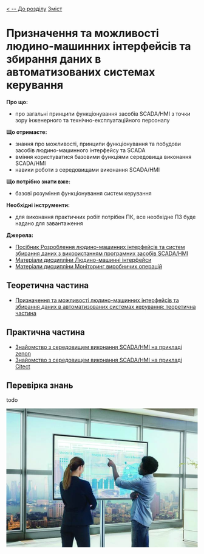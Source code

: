 [< -- До розділу](../README.md)         [Зміст](../../contents.md)

# Призначення та можливості людино-машинних інтерфейсів та збирання даних в автоматизованих системах керування

**Про що:**

- про загальні принципи функціонування засобів SCADA/HMI з точки зору інженерного та технічно-експлуатаційного персоналу  

**Що отримаєте:**

- знання про можливості, принципи функціонування та побудови засобів людино-машинного інтерфейсу та SCADA
- вміння користуватися базовими функціями середовища виконання SCADA/HMI 
- навики роботи з середовищами виконання SCADA/HMI 

**Що потрібно знати вже:**

- базові розуміння функціонування систем керування

**Необхідні інструменти:**

- для виконання практичних робіт потрібен ПК, все необхідне ПЗ буде надано для завантаження

**Джерела:** 

- [Посібник Розроблення людино-машинних інтерфейсів та систем збирання даних з використанням програмних засобів SCADA/HMI](https://pupenasan.github.io/hmibook/)
- [Матеріали дисципліни Людино-машинні інтерфейси](https://pupenasan.github.io/hmi)
- [Матеріали дисципліни Моніторинг виробничих операцій](https://pupenasan.github.io/monitorproduction)

## Теоретична частина

- [Призначення та можливості людино-машинних інтерфейсів та збирання даних в автоматизованих системах керування: теоретична частина](teor.md)

## Практична частина

- [Знайомство з середовищем виконання SCADA/HMI на прикладі zenon](labzenon.md)
- [Знайомство з середовищем виконання SCADA/HMI на прикладі Citect](labcitect.md)

## Перевірка знань

todo

![image-20240728222549802](media/image-20240728222549802.png)